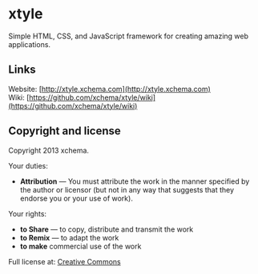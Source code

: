 xtyle
======
Simple HTML, CSS, and JavaScript framework for creating amazing web applications.

Links
-----
Website: [http://xtyle.xchema.com](http://xtyle.xchema.com)<br>
Wiki: [https://github.com/xchema/xtyle/wiki](https://github.com/xchema/xtyle/wiki)

Copyright and license
---------------------
Copyright 2013 xchema.

Your duties:

* **Attribution** — You must attribute the work in the manner specified by the author or licensor (but not in any way that suggests that they endorse you or your use of work).

Your rights:

* **to Share** — to copy, distribute and transmit the work
* **to Remix** — to adapt the work
* **to make** commercial use of the work

Full license at:
[Creative Commons](http://creativecommons.org/licenses/by/3.0/)
